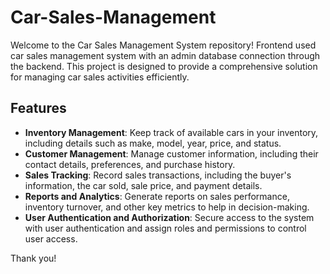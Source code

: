 # Car-Sales-Management
Welcome to the Car Sales Management System repository! 
Frontend used car sales management system with an admin database connection through the backend. This project is designed to provide a comprehensive solution for managing car sales activities efficiently.

## Features

- **Inventory Management**: Keep track of available cars in your inventory, including details such as make, model, year, price, and status.
- **Customer Management**: Manage customer information, including their contact details, preferences, and purchase history.
- **Sales Tracking**: Record sales transactions, including the buyer's information, the car sold, sale price, and payment details.
- **Reports and Analytics**: Generate reports on sales performance, inventory turnover, and other key metrics to help in decision-making.
- **User Authentication and Authorization**: Secure access to the system with user authentication and assign roles and permissions to control user access.

Thank you!

